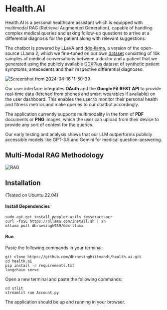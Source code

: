# Health.AI

Health.AI is a personal healthcare assistant which is equipped with multimodal RAG (Retrieval Augmented Generation), capable of handling complex medical queries and asking follow-up questions to arrive at a differential diagnosis for the patient along with relevant suggestions. 

The chatbot is powered by LLaVA and [ddx-llama](https://ollama.com/dhruvsingh959/ddx-llama), a version of the open-source LLama 2, which we fine-tuned on our own [dataset](https://huggingface.co/datasets/satyam-03/ddx-conversations-10k) consisting of 10k samples of medical conversations between a doctor and a patient that we generated using the publicly available [DDXPlus](https://github.com/mila-iqia/ddxplus) dataset of synthetic patient symptoms, antecedents and their respective differential diagnoses. 

![Screenshot from 2024-04-16 11-50-39](https://github.com/DhruvSinghiitmandi/Health.ai/assets/126661857/ce01b2d1-a275-4f7a-a308-cb0e92d5a499)

Our user interface integrates **OAuth** and the **Google Fit REST API** to provide real-time data (fetched from phones and smart wearables if available) on the user dashboard. This enables the user to monitor their personal health and fitness metrics and make queries to our chatbot accordingly.

The application currently supports multimodality in the form of **PDF** documents or **PNG** images, which the user can upload from their device to provide any sort of context for the queries.

Our early testing and analysis shows that our LLM outperforms publicly accessible models like GPT-3.5 and Gemini for medical question-answering.

## Multi-Modal RAG Methodology

![RAG](https://github.com/DhruvSinghiitmandi/Health.ai/assets/126661857/55bc923a-d534-4e37-9be7-ce2101d49593)

## Installation 
(Tested on Ubuntu 22.04)

#### Install Dependencies 
```
sudo apt-get install poppler-utils tesseract-ocr
curl -fsSL https://ollama.com/install.sh | sh
ollama pull dhruvsingh959/ddx-llama
```

#### Run

Paste the following commands in your terminal:
```
git clone https://github.com/dhruvsinghiitmandi/health.ai.git
cd health.ai
pip install -r requirements.txt
langchain serve
```

Open a new terminal and paste the following commands:
```
cd stlit
streamlit run Account.py 
```
The application should be up and running in your browser.

###




 

